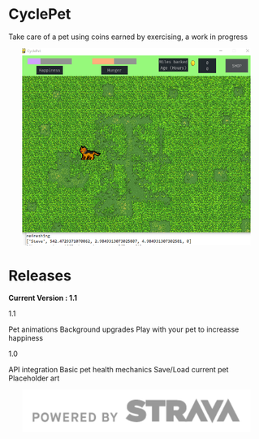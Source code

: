 # CyclePet
Take care of a pet using coins earned by exercising, a work in progress 
<p align="center">
  <img src="images/Capture.PNG" width="450" title="early screenshot">
</p>

# Releases
<b> Current Version : 1.1 </b>
  
 
1.1

  Pet animations
  Background upgrades
  Play with your pet to increasse happiness
  
1.0

  API integration
  Basic pet health mechanics
  Save/Load current pet
  Placeholder art
  
  
  
  
 
<p align="center">
  <img src="images/api_logo_pwrdBy_strava_horiz_gray.png" width="450" title="api credit">
</p>

